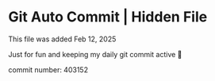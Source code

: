 # Git Auto Commit | Hidden File

This file was added Feb 12, 2025

Just for fun and keeping my daily git commit active 🤪

commit number: 403152
